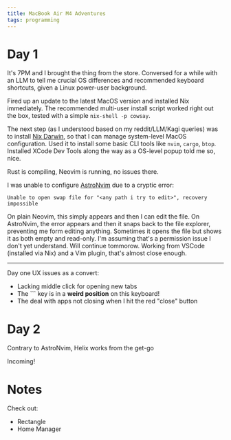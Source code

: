 ```yaml
---
title: MacBook Air M4 Adventures
tags: programming
---
```


# Day 1

It's 7PM and I brought the thing from the store. Conversed for a while with an
LLM to tell me crucial OS differences and recommended keyboard shortcuts, given
a Linux power-user background.

Fired up an update to the latest MacOS version and installed Nix immediately.
The recommended multi-user install script worked right out the box, tested with
a simple `nix-shell -p cowsay`.

The next step (as I understood based on my reddit/LLM/Kagi queries) was to
install [Nix Darwin](https://github.com/nix-darwin/nix-darwin), so that I can
manage system-level MacOS configuration. Used it to install some basic CLI
tools like `nvim`, `cargo`, `btop`. Installed XCode Dev Tools along the way as
a OS-level popup told me so, nice.

Rust is compiling, Neovim is running, no issues there.

I was unable to configure [AstroNvim](https://astronvim.com/) due to a cryptic error:

```
Unable to open swap file for "<any path i try to edit>", recovery impossible
```

On plain Neovim, this simply appears and then I can edit the file. On
AstroNvim, the error appears and then it snaps back to the file explorer,
preventing me form editing anything. Sometimes it opens the file but shows it
as both empty and read-only. I'm assuming that's a permission issue I don't yet
understand. Will continue tommorow. Working from VSCode (installed via Nix) and
a Vim plugin, that's almost close enough.

---

Day one UX issues as a convert:

- Lacking middle click for opening new tabs
- The ``` key is in a **weird position** on this keyboard!
- The deal with apps not closing when I hit the red "close" button

# Day 2

Contrary to AstroNvim, Helix works from the get-go

Incoming!

# Notes

Check out:

- Rectangle
- Home Manager
